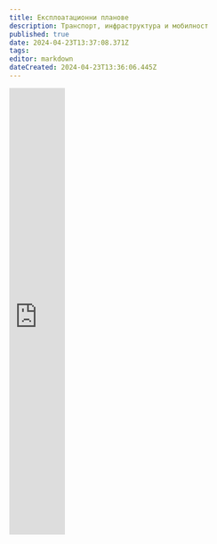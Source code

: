 ```yaml
---
title: Експлоатационни планове
description: Транспорт, инфраструктура и мобилност
published: true
date: 2024-04-23T13:37:08.371Z
tags: 
editor: markdown
dateCreated: 2024-04-23T13:36:06.445Z
---
```


<iframe src="https://sofia.walnutphp.com/explans" title="Разписания" width="100px" height="800px" scrolling="no" frameBorder="0">
</iframe>


